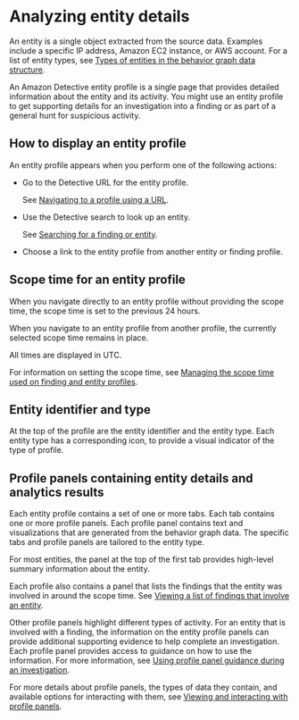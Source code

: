 # Analyzing entity details<a name="entity-profiles"></a>

An entity is a single object extracted from the source data\. Examples include a specific IP address, Amazon EC2 instance, or AWS account\. For a list of entity types, see [Types of entities in the behavior graph data structure](graph-data-structure-overview.md#entity-types)\.

An Amazon Detective entity profile is a single page that provides detailed information about the entity and its activity\. You might use an entity profile to get supporting details for an investigation into a finding or as part of a general hunt for suspicious activity\.

## How to display an entity profile<a name="entity-profiles-display"></a>

An entity profile appears when you perform one of the following actions:
+ Go to the Detective URL for the entity profile\.

  See [Navigating to a profile using a URL](profile-navigate-url.md)\.
+ Use the Detective search to look up an entity\.

  See [Searching for a finding or entity](detective-search.md)\.
+ Choose a link to the entity profile from another entity or finding profile\.

## Scope time for an entity profile<a name="entity-profile-scope-time"></a>

When you navigate directly to an entity profile without providing the scope time, the scope time is set to the previous 24 hours\.

When you navigate to an entity profile from another profile, the currently selected scope time remains in place\.

All times are displayed in UTC\.

For information on setting the scope time, see [Managing the scope time used on finding and entity profiles](scope-time-managing.md)\.

## Entity identifier and type<a name="entity-identifier-type"></a>

At the top of the profile are the entity identifier and the entity type\. Each entity type has a corresponding icon, to provide a visual indicator of the type of profile\.

## Profile panels containing entity details and analytics results<a name="entity-profile-panels"></a>

Each entity profile contains a set of one or more tabs\. Each tab contains one or more profile panels\. Each profile panel contains text and visualizations that are generated from the behavior graph data\. The specific tabs and profile panels are tailored to the entity type\.

For most entities, the panel at the top of the first tab provides high\-level summary information about the entity\.

Each profile also contains a panel that lists the findings that the entity was involved in around the scope time\. See [Viewing a list of findings that involve an entity](profile-panel-finding-list.md)\.

Other profile panels highlight different types of activity\. For an entity that is involved with a finding, the information on the entity profile panels can provide additional supporting evidence to help complete an investigation\. Each profile panel provides access to guidance on how to use the information\. For more information, see [Using profile panel guidance during an investigation](profile-panel-guidance.md)\. 

For more details about profile panels, the types of data they contain, and available options for interacting with them, see [Viewing and interacting with profile panels](profile-panels.md)\.